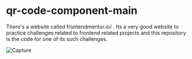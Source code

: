 # qr-code-component-main
There's a website called frontendmentor.io/  . Its a very good website to practice challenges related to frontend related projects and this repository is the code for one of its such challenges.

![Capture](https://user-images.githubusercontent.com/91601354/181593342-13398fa4-ad55-4d6c-a867-6563fe6fac1a.PNG)
